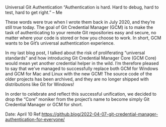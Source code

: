 Universal Git Authentication
“Authentication is hard. Hard to debug, hard to test, hard to get right.” – Me

These words were true when I wrote them back in July 2020, and they’re still true today. The goal of Git Credential Manager (GCM) is to make the task of authenticating to your remote Git repositories easy and secure, no matter where your code is stored or how you choose to work. In short, GCM wants to be Git’s universal authentication experience.

In my last blog post, I talked about the risk of proliferating “universal standards” and how introducing Git Credential Manager Core (GCM Core) would mean yet another credential helper in the wild. I’m therefore pleased to say that we’ve managed to successfully replace both GCM for Windows and GCM for Mac and Linux with the new GCM! The source code of the older projects has been archived, and they are no longer shipped with distributions like Git for Windows!

In order to celebrate and reflect this successful unification, we decided to drop the “Core” moniker from the project’s name to become simply Git Credential Manager or GCM for short.

Date: April 10
Ref:https://github.blog/2022-04-07-git-credential-manager-authentication-for-everyone/
